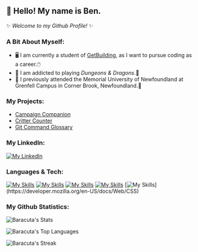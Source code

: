 ## **👋 Hello! My name is Ben.**

✨ _Welcome to my Github Profile!_ ✨

### **A Bit About Myself:**
- 🖥️ I am currently a student of [GetBuilding](https://www.getcoding.ca), as I want to pursue coding as a career.🖱️
- 🎲 I am addicted to playing _Dungeons & Dragons_.🐲
- 🏫 I previously attended the Memorial University of Newfoundland at Grenfell Campus in Corner Brook, Newfoundland.📖

### **My Projects:**
- [Campaign Companion](https://baracuta.github.io/Campaign-Companion/)
- [Critter Counter](https://baracuta.github.io/DnD-Creature-Counter/)
- [Git Command Glossary](https://baracuta.github.io/GitCommand-Glossary/)

### **My LinkedIn:**
[![My LinkedIn](https://skillicons.dev/icons?i=linkedin)]((www.linkedin.com/in/benjamin-funk-6a8303359))

### **Languages & Tech:**
[![My Skills](https://skillicons.dev/icons?i=ts)](https://developer.mozilla.org/en-US/docs/Glossary/TypeScript) [![My Skills](https://skillicons.dev/icons?i=js)](https://developer.mozilla.org/en-US/docs/Web/JavaScript) [![My Skills](https://skillicons.dev/icons?i=react)](https://react.dev/)
[![My Skills](https://skillicons.dev/icons?i=html)](https://developer.mozilla.org/en-US/docs/Web/HTML) [![My Skills](https://skillicons.dev/icons?i=css,)](https://developer.mozilla.org/en-US/docs/Web/CSS)



### **My Github Statistics:**

![Baracuta's Stats](https://github-readme-stats.vercel.app/api?username=Baracuta&theme=dracula&show_icons=true&hide_border=false&count_private=true)

![Baracuta's Top Languages](https://github-readme-stats.vercel.app/api/top-langs/?username=Baracuta&theme=dracula&show_icons=true&hide_border=false&layout=compact)

![Baracuta's Streak](https://github-readme-streak-stats.herokuapp.com/?user=Baracuta&theme=dracula&hide_border=false)

<!---
Baracuta/Baracuta is a ✨ special ✨ repository because its `README.md` (this file) appears on your GitHub profile.
You can click the Preview link to take a look at your changes.
--->
